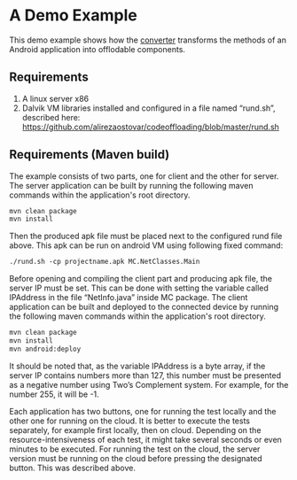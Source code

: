  A Demo Example
================

This demo example shows how the [converter](https://github.com/huberflores/CodeOffloadingAnnotations) transforms the methods of an Android application into offlodable components.


Requirements
--------------------
1. A linux server x86 
2. Dalvik VM libraries installed and configured in a file named “rund.sh”, described here:
https://github.com/alirezaostovar/codeoffloading/blob/master/rund.sh

Requirements (Maven build)
--------------------------
The example consists of two parts, one for client and the other for server. The server application can be built by running the following maven commands within the application's root directory.

```xml
mvn clean package
mvn install
```

Then the produced apk file must be placed next to the configured rund 
file above. This apk can be run on android VM using following fixed command:

```xml
./rund.sh -cp projectname.apk MC.NetClasses.Main
```

Before opening and compiling the client part and producing apk file, the server IP must be set.
This can be done with setting the variable called IPAddress in the file “NetInfo.java” 
inside MC package. The client application can be built and deployed to the connected device by running the following maven commands within the application's root directory.

```xml
mvn clean package
mvn install
mvn android:deploy
```

It should be noted that, as the variable IPAddress is a byte array, if the server IP 
contains numbers more than 127, this number must be presented as a negative number using 
Two’s Complement system. For example, for the number 255, it will be -1.

Each application has two buttons, one for running the test locally and the other one for 
running on the cloud. It is better to execute the tests separately, for example first 
locally, then on cloud. Depending on the resource-intensiveness of each test, it might 
take several seconds or even minutes to be executed. For running the test on the cloud, 
the server version must be running on the cloud before pressing the designated button. 
This was described above.

